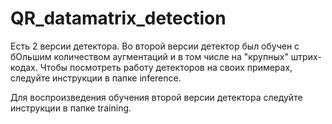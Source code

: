 # QR_datamatrix_detection

Есть 2 версии детектора. Во второй версии детектор был обучен с бОльшим количеством аугментаций и в том числе на "крупных" штрих-кодах.
Чтобы посмотреть работу детекторов на своих примерах, следуйте инструкции в папке inference.

Для воспроизведения обучения второй версии детектора следуйте инструкции в папке training.

